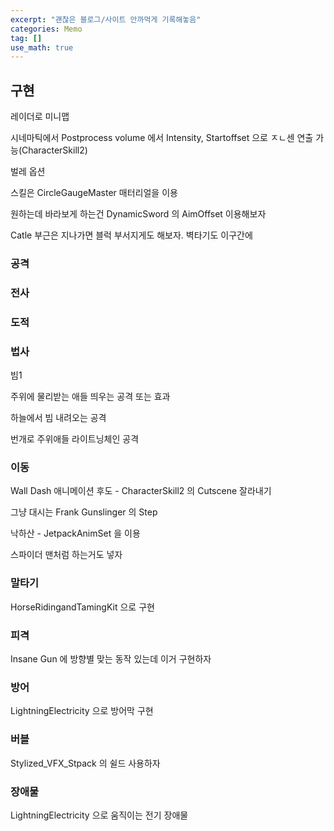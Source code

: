 ```yaml
---
excerpt: "괜찮은 블로그/사이트 안까먹게 기록해놓음"
categories: Memo
tag: []
use_math: true
---
```


## 구현
레이더로 미니맵

시네마틱에서 Postprocess volume 에서 Intensity, Startoffset 으로 ㅈㄴ센 연출 가능(CharacterSkill2)

벌레 옵션

스킬은 CircleGaugeMaster 매터리얼을 이용

원하는데 바라보게 하는건 DynamicSword 의 AimOffset 이용해보자

Catle 부근은 지나가면 블럭 부서지게도 해보자. 벽타기도 이구간에

### 공격

### 전사 

### 도적

### 법사

빔1

주위에 물리받는 애들 띄우는 공격 또는 효과

하늘에서 빔 내려오는 공격

번개로 주위애들 라이트닝체인 공격

### 이동

Wall Dash 애니메이션 후도 - CharacterSkill2 의 Cutscene 잘라내기

그냥 대시는 Frank Gunslinger 의 Step

낙하산 - JetpackAnimSet 을 이용

스파이더 맨처럼 하는거도 넣자

### 말타기

HorseRidingandTamingKit 으로 구현

### 피격

Insane Gun 에 방향별 맞는 동작 있는데 이거 구현하자

### 방어

LightningElectricity 으로 방어막 구현

### 버블

Stylized_VFX_Stpack 의 쉴드 사용하자

### 장애물

LightningElectricity 으로 움직이는 전기 장애물

